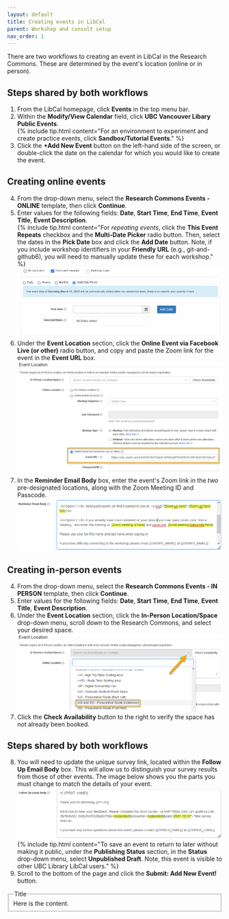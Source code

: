 ```yaml
---
layout: default
title: Creating events in LibCal
parent: Workshop and consult setup
nav_order: 1
---
```

There are two workflows to creating an event in LibCal in the Research Commons. These are determined by the event's location (online or in person).  

## Steps shared by both workflows
1. From the LibCal homepage, click **Events** in the top menu bar.
2. Within the **Modify/View Calendar** field, click **UBC Vancouver Libary Public Events**.  
{% include tip.html content="For an environment to experiment and create practice events, click **Sandbox/Tutorial Events**." %}
3. Click the **+Add New Event** button on the left-hand side of the screen, or double-click the date on the calendar for which you would like to create the event.  

## Creating online events
4. From the drop-down menu, select the **Research Commons Events - ONLINE** template, then click **Continue**.
5. Enter values for the following fields: **Date**, **Start Time**, **End Time**, **Event Title**, **Event Description**.  
{% include tip.html content="For *repeating events*, click the **This Event Repeats** checkbox and the **Multi-Date Picker** radio button. Then, select the dates in the **Pick Date** box and click the **Add Date** button. Note, if you include workshop identifiers in your **Friendly URL** (e.g., git-and-github6), you will need to manually update these for each workshop." %}
![](../../assets/images/repeating_event.png)
6. Under the **Event Location** section, click the **Online Event via Facebook Live (or other)** radio button, and copy and paste the Zoom link for the event in the **Event URL** box.  
![](../../assets/images/online_event_url.png)
7. In the **Reminder Email Body** box, enter the event's Zoom link in the *two* pre-designated locations, along with the Zoom Meeting ID and Passcode.  
![](../../assets/images/zoom_info_reminder_email.png)

## Creating in-person events
4. From the drop-down menu, select the **Research Commons Events - IN PERSON** template, then click **Continue**.
5. Enter values for the following fields: **Date**, **Start Time**, **End Time**, **Event Title**, **Event Description**.
6. Under the **Event Location** section, click the **In-Person Location/Space** drop-down menu, scroll down to the Research Commons, and select your desired space.   
![](../../assets/images/in-person_event_location.png)  
7. Click the **Check Availability** button to the right to verify the space has not already been booked.

## Steps shared by both workflows
8. You will need to update the unique survey link, located within the **Follow Up Email Body** box. This will allow us to distinguish your survey results from those of other events. The image below shows you the parts you must change to match the details of your event.  
![](../../assets/images/unique_survey_link.png)  
{% include tip.html content="To save an event to return to later without making it public, under the **Publishing Status** section, in the **Status** drop-down menu, select **Unpublished Draft**. Note, this event is visible to other UBC Library LibCal users." %}
9. Scroll to the bottom of the page and click the **Submit: Add New Event!** button.
<fieldset class="field-set" markdown="1">
<legend class="leg-title">Title</legend>
Here is the content.
</fieldset>
